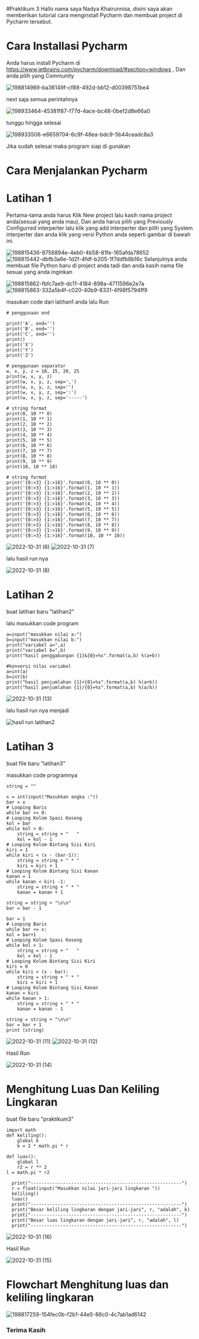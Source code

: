 #Praktikum 3
Hallo nama saya Nadya Khairunnisa, disini saya akan memberikan tutorial cara menginstall Pycharm dan membuat project di Pycharm tersebut.

# Cara Installasi Pycharm #
Anda harus install Pycharm di https://www.jetbrains.com/pycharm/download/#section=windows  , Dan anda pilih yang Community

![198814989-ba36149f-cf88-492d-bb12-d00398751be4](https://user-images.githubusercontent.com/115801823/199205776-4856c833-6dc6-4e5f-87d8-204cb4d27a70.png)

next saja semua perintahnya 

![198933464-45381f87-f77d-4ace-bc48-0bef2d8e66a0](https://user-images.githubusercontent.com/115801823/199205892-e4dcef46-b637-4df9-97df-f46a38157538.png)

tunggu hingga selesai

![198933506-e6659704-6c9f-48ea-bdc9-5b44ceadc8a3](https://user-images.githubusercontent.com/115801823/199206001-a3a19826-5abc-4f44-a206-f6caa04b34a9.png)

Jika sudah selesai maka program siap di gunakan

# Cara Menjalankan Pycharm 
# Latihan 1 #

Pertama-tama anda harus Klik New project lalu kasih nama project anda(sesuai yang anda mau), Dan anda harus pilih yang Previously Configurred interperter lalu klik yang add interperter dan pilih yang System interperter dan anda klik yang versi Python anda seperti gambar di bawah ini.

![198815436-8756894e-4eb0-4b58-81fe-165afda78652](https://user-images.githubusercontent.com/115801823/199206623-da8f146f-a959-4916-9b6a-c4116fc83a05.png)
![198815442-dbfb3a6e-1d2f-4fdf-b205-1f7ddfb8b16c](https://user-images.githubusercontent.com/115801823/199206702-8c1f921d-97c0-477c-811e-9093e2ffb408.png)
Selanjutnya anda membuat file Python baru di project anda tadi dan anda kasih nama file sesuai yang anda inginkan

![198815862-fbfc7ae9-dc11-4184-898a-4711596e2e7a](https://user-images.githubusercontent.com/115801823/199206930-86998bd7-f99a-420a-80ac-c272b72774b7.png)
![198815863-332a5b4f-c020-40b9-8331-4f98f5794ff9](https://user-images.githubusercontent.com/115801823/199206967-6734bdb9-3b23-42e4-aa1a-e19d0791de97.png)

masukan code dari latihan1 anda lalu Run

	# penggunaan end

	print('A', end='')
	print('B', end='')
	print('C', end='')
	print()
	print('X')
	print('Y')
	print('Z')

	# penggunaan separator
	w, x, y, z = 10, 15, 20, 25
	print(w, x, y, z)
	print(w, x, y, z, sep=',')
	print(w, x, y, z, sep='')
	print(w, x, y, z, sep=':')
	print(w, x, y, z, sep='-----')

	# string format
	print(0, 10 ** 0)
	print(1, 10 ** 1)
	print(2, 10 ** 2)
	print(3, 10 ** 3)
	print(4, 10 ** 4)
	print(5, 10 ** 5)
	print(6, 10 ** 6)
	print(7, 10 ** 7)
	print(8, 10 ** 8)
	print(9, 10 ** 9)
	print(10, 10 ** 10)

	# string format
	print('{0:>3} {1:>16}'.format(0, 10 ** 0))
	print('{0:>3} {1:>16}'.format(1, 10 ** 1))
	print('{0:>3} {1:>16}'.format(2, 10 ** 2))
	print('{0:>3} {1:>16}'.format(3, 10 ** 3))
	print('{0:>3} {1:>16}'.format(4, 10 ** 4))
	print('{0:>3} {1:>16}'.format(5, 10 ** 5))
	print('{0:>3} {1:>16}'.format(6, 10 ** 6))
	print('{0:>3} {1:>16}'.format(7, 10 ** 7))
	print('{0:>3} {1:>16}'.format(8, 10 ** 8))
	print('{0:>3} {1:>16}'.format(9, 10 ** 9))
	print('{0:>3} {1:>16}'.format(10, 10 ** 10))
  
![2022-10-31 (6)](https://user-images.githubusercontent.com/115801823/199207420-363167e4-8a29-4eff-a5ee-0cfd600efb5d.png)
![2022-10-31 (7)](https://user-images.githubusercontent.com/115801823/199207522-c8b0bb92-6937-44e0-a836-9afff3cda4e8.png)

lalu hasil run nya

![2022-10-31 (8)](https://user-images.githubusercontent.com/115801823/199207683-e12e6569-f47d-4436-8933-25b4ed84a25b.png)

# Latihan 2 #
buat latihan baru "latihan2"

lalu masukkan code program

	a=input("masukkan nilai a:")
	b=input("masukkan nilai b:")
	print("variabel a=",a)
	print("variabel b=",b)
	print("hasil penggabungan {1}&{0}=%s".format(a,b) %(a+b))

	#konversi nilai variabel
	a=int(a)
	b=int(b)
	print("hasil penjumlahan {1}+{0}=%s".format(a,b) %(a+b))
	print("hasil penjumlahan {1}/{0}=%s".format(a,b) %(a/b))
  
![2022-10-31 (13)](https://user-images.githubusercontent.com/115801823/199208529-e1839f74-89e9-45eb-b817-dedba4b1839c.png)

lalu hasil run nya menjadi

![hasil run latihan2](https://user-images.githubusercontent.com/115801823/199208863-f17e4364-2b67-4255-a7ea-21ef6ec14e4a.PNG)

# Latihan 3 #
buat file baru "latihan3"

masukkan code programnya

	string = ""

	x = int(input("Masukkan angka :"))
	bar = x
	# Looping Baris
	while bar >= 0:
	# Looping Kolom Spasi Kosong
	kol = bar
	while kol > 0:
		string = string + "   "
		kol = kol - 1
	# Looping Kolom Bintang Sisi Kiri
	kiri = 1
	while kiri < (x - (bar-1)):
		string = string + " * "
		kiri = kiri + 1
	# Looping Kolom Bintang Sisi Kanan
	kanan = 1
	while kanan < kiri -1:
		string = string + " * "
		kanan = kanan + 1

	string = string + "\n\n"
	bar = bar - 1

	bar = 1
	# Looping Baris
	while bar <= x:
	kol = bar+1
	# Looping Kolom Spasi Kosong
	while kol > 1:
		string = string + "   "
		kol = kol - 1
	# Looping Kolom Bintang Sisi Kiri
	kiri = 0
	while kiri < (x - bar):
		string = string + " * "
		kiri = kiri + 1
	# Looping Kolom Bintang Sisi Kanan
	kanan = kiri
	while kanan > 1:
		string = string + " * "
		kanan = kanan - 1

	string = string + "\n\n"
	bar = bar + 1
	print (string)
  
![2022-10-31 (11)](https://user-images.githubusercontent.com/115801823/199209682-91675004-4ae8-43a9-8dac-0d8d84c08c35.png)
![2022-10-31 (12)](https://user-images.githubusercontent.com/115801823/199209729-6058fb05-b2af-45c3-ab6b-c7221b266f31.png)

Hasil Run

![2022-10-31 (14)](https://user-images.githubusercontent.com/115801823/199209855-5ad435f5-611e-40ec-8bd3-09e1bdbb3139.png)

# Menghitung Luas Dan Keliling Lingkaran #
buat file baru "praktikum3"

  	import math
  	def keliling():
    	global k
    	k = 2 * math.pi * r
  
  	def luas():
    	global l
    	r2 = r ** 2
	l = math.pi * r2

	  print("--------------------------------------------------------")
	  r = float(input("Masukkan nilai jari-jari lingkaran "))
	  keliling()
	  luas()
	  print("--------------------------------------------------------")
	  print("Besar keliling lingkaran dengan jari-jari", r, "adalah", k)
	  print("--------------------------------------------------------")
	  print("Besar luas lingkaran dengan jari-jari", r, "adalah", l)
	  print("--------------------------------------------------------")
  
![2022-10-31 (16)](https://user-images.githubusercontent.com/115801823/199210947-6138f7a8-9968-4ae8-b7a5-5770e7159f1d.png)

Hasil Run

![2022-10-31 (15)](https://user-images.githubusercontent.com/115801823/199211271-a39a8119-319c-45c0-b63b-058aa58c48c4.png)

# Flowchart Menghitung luas dan keliling lingkaran #

![198817259-154fec0b-f2b1-44e5-86c0-4c7ab1ad6142](https://user-images.githubusercontent.com/115801823/199211407-4ea34aa0-2d88-480c-ac4e-16e1bebc1ed6.png)

### Terima Kasih
